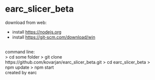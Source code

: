 # earc_slicer_beta

download from web:<br>
 - install https://nodejs.org<br>
 - install https://git-scm.com/download/win<br>
<br>
command line:<br>
> cd some folder
> git clone https://github.com/kovarjan/earc_slicer_beta.git
> cd earc_slicer_beta
> npm update
> npm start
<br>
created by earc
